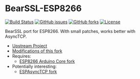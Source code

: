 # BearSSL-ESP8266
[![Build Status](https://travis-ci.org/Adam5Wu/bearssl-esp8266.svg?branch=adam5wu/master)](https://travis-ci.org/Adam5Wu/bearssl-esp8266)
[![GitHub issues](https://img.shields.io/github/issues/Adam5Wu/bearssl-esp8266.svg)](https://github.com/Adam5Wu/bearssl-esp8266/issues)
[![GitHub forks](https://img.shields.io/github/forks/Adam5Wu/bearssl-esp8266.svg)](https://github.com/Adam5Wu/bearssl-esp8266/network)
[![License](https://img.shields.io/github/license/Adam5Wu/bearssl-esp8266.svg)](./LICENSE.txt)

BearSSL port for ESP8266.
With small patches, works better with AsyncTCP.

* [Upstream Project](https://github.com/earlephilhower/bearssl-esp8266)
* [Modifications of this fork](MODIFICATIONS.md)
* Requires:
	- [ESP8266 Arduino Core fork](https://github.com/Adam5Wu/Arduino-esp8266)
* Potentially interesting:
  - [ESPAsyncTCP fork](https://github.com/Adam5Wu/ESPAsyncTCP)
